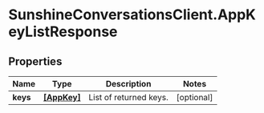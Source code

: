 # SunshineConversationsClient.AppKeyListResponse

## Properties

Name | Type | Description | Notes
------------ | ------------- | ------------- | -------------
**keys** | [**[AppKey]**](AppKey.md) | List of returned keys. | [optional] 


